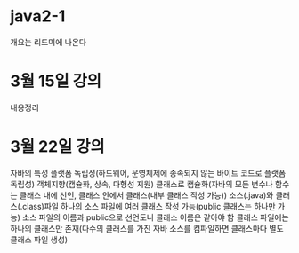 # java2-1
개요는 리드미에 나온다

# 3월 15일 강의
내용정리

# 3월 22일 강의
자바의 특성
플랫폼 독립성(하드웨어, 운영체제에 종속되지 않는 바이트 코드로 플랫폼 독립성)
객체지향(캡슐화, 상속, 다형성 지원)
클래스로 캡슐화(자바의 모든 변수나 함수는 클래스 내에 선언, 클래스 안에서 클래스(내부 클래스 작성 가능))
소스(.java)와 클래스(.class)파일
하나의 소스 파일에 여러 클래스 작성 가능(public 클래스는 하나만 가능)
소스 파일의 이름과 public으로 선언도니 클래스 이름은 같아야 함
클래스 파일에는 하나의 클래스만 존재(다수의 클래스를 가진 자바 소스를 컴파일하면 클래스마다 별도 클래스 파일 생성)